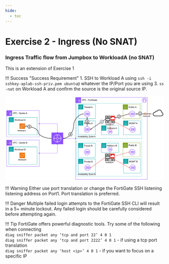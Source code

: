 ```yaml
---
hide:
  - toc
---
```

# Exercise 2 - Ingress (No SNAT)

### Ingress Traffic flow from Jumpbox to WorkloadA (no SNAT)

This is an extension of Exercise 1

!!! Success "Success Requirement"
    1. SSH to Workload A using `ssh -i sshkey-aplab-ssh-priv.pem ubuntu@` whatever the IP/Port you are using
    3. `ss -nat` on Workload A and confirm the source is the original source IP.


![Ingress no SNAT](./images/ingress.png "Ingress no SNAT")

!!! Warning
    Either use port translation or change the FortiGate SSH listening listening address on Port1. Port translation is preferred.

!!! Danger
    Multiple failed login attempts to the FortiGate SSH CLI will result in a 5+ minute lockout. Any failed login should be carefully considered before attempting again.

!!! Tip
    FortiGate offers powerful diagnostic tools. Try some of the following when connecting  
    `diag sniffer packet any ‘tcp and port 22’ 4 0 1`   
    `diag sniffer packet any ‘tcp and port 2222’ 4 0 1` - if using a tcp port translation  
    `diag sniffer packet any ‘host <ip>’ 4 0 1` - if you want to focus on a specific IP

